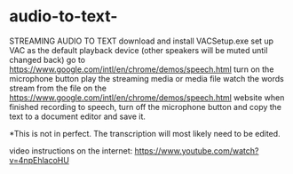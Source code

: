 # audio-to-text-
STREAMING AUDIO TO TEXT
download and install
VACSetup.exe
set up VAC as the default playback device (other speakers will be muted until changed back)
go to 
https://www.google.com/intl/en/chrome/demos/speech.html
turn on the microphone button
play the streaming media or media file
watch the words stream from the file on the 
https://www.google.com/intl/en/chrome/demos/speech.html
website
when finished recording to speech, turn off the microphone button and copy the text to a document editor and save it.

*This is not in perfect. The transcription will most likely need to be edited.



video instructions on the internet:
https://www.youtube.com/watch?v=4npEhlacoHU
